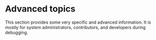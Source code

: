 # Advanced topics

This section provides some very specific and advanced information. It is mostly for system administrators, contributors, and developers during debugging.
